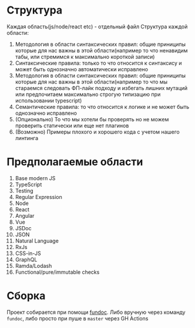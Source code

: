 
# Структура

Каждая область(js/node/react etc) - отдельный файл
Структура каждой области:
1. Методология в области синтаксических правил: общие приниципы которые для нас важны в этой области(например то что ненавидим табы, или стремимся к максимально короткой записи)
2. Синтаксические правила: только то что относится к синтаксису и может быть однозначно автоматически исправлено
3. Методология в области синтаксических правил: общие приниципы которые для нас важны в этой области(например то что мы стараемся следовать ФП-лайк подходу и избегать лишних мутаций или предпочитаем максимально строгую типизацию при использовании typescript)
4. Семантические правила: то что относится к логике и не может быть однозначно исправлено
5. (Опционально) То что мы хотели бы проверять но не можем проверить статически или еще нет плагинов
6. (Возможно) Примеры плохого и хорошего кода с учетом нашего линтинга

# Предполагаемые области
 1. Base modern JS
 1. TypeScript
 1. Testing
 1. Regular Expression
 1. Node
 1. React
 1. Angular
 1. Vue
 1. JSDoc
 1. JSON
 1. Natural Language
 1. RxJs
 1. CSS-in-JS
 1. GraphQL
 1. Ramda/Lodash
 1. Functional/pure/immutable checks

# Сборка

Проект собирается при помощи [fundoc](https://github.com/daynin/fundoc).
Либо вручную через команду `fundoc`, либо просто при пуше в `master` через GH Actions